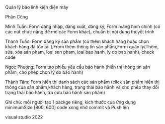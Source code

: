 Quản lý bảo linh kiện điện máy

Phân Công

Minh Tuấn: Form đăng nhập, đăng xuất, đăng ký, Form màng hình chính (có các nút chức năng để mở các Form khác), chuẩn bị nội dung thuyết trình

Thanh Tuấn: Form đăng ký sản phẩm (có thêm khách hàng hoặc chọn khách hàng đã tồn tại ),From thêm thông tin sản phẩm,Form quản lý(Thêm, sửa, xóa sản pham, loai san pham, loai bao hanh, ly do bao hanh), check code

Ngọc Phượng: Form tạo phiếu yêu cầu bảo hành (hiển thị thông tin sản phẩm, cho phép chọn lý do bảo hành)

Thành Tâm: Form hiển thị danh sách các sản phẩm (click sản phẩm hiển thị thông của sản phẩm,khách hàng, trạng thái bảo hành và cho phép thay đổi trạng thái bảo hành, tra cứu bảo hành sản phảm)

Ghi chú: mỗi người tạo 1 packge riêng, kích thước của ứng dụng minimumSize [800, 600]
code xong nhớ commit và Push lên


visual studio 2022

